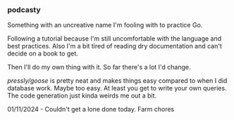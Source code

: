 ### podcasty

Something with an uncreative name I'm fooling with to practice Go.

Following a tutorial because I'm still uncomfortable with the language and best practices. Also I'm a bit tired of reading dry documentation and can't decide on a book to get.

Then I'll do my own thing with it. So far there's a lot I'd change.

_pressly/goose_ is pretty neat and makes things easy compared to when I did database work. Maybe too easy. At least you get to write your own queries. The code generation just kinda weirds me out a bit.

01/11/2024 - Couldn't get a lone done today. Farm chores
